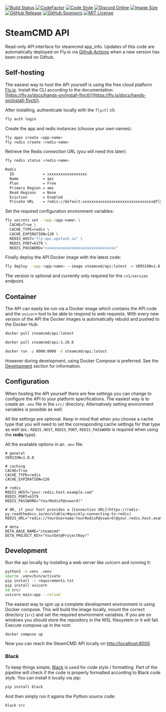 [![Build Status](https://github.com/steamcmd/api/actions/workflows/deploy.yml/badge.svg)](https://github.com/steamcmd/api/actions)
[![CodeFactor](https://www.codefactor.io/repository/github/steamcmd/api/badge)](https://www.codefactor.io/repository/github/steamcmd/api)
[![Code Style](https://img.shields.io/badge/code%20style-black-000000.svg)](https://github.com/python/black)
[![Discord Online](https://img.shields.io/discord/928592378711912488.svg)](https://discord.steamcmd.net)
[![Image Size](https://img.shields.io/docker/image-size/steamcmd/api/latest.svg)](https://hub.docker.com/r/steamcmd/api)
[![GitHub Release](https://img.shields.io/github/v/release/steamcmd/api?label=version)](https://github.com/steamcmd/api/releases)
[![GitHub Sponsors](https://img.shields.io/github/sponsors/steamcmd)](https://github.com/sponsors/steamcmd)
[![MIT License](https://img.shields.io/badge/license-MIT-blue.svg)](LICENSE)

# SteamCMD API

Read-only API interface for steamcmd app_info. Updates of this code are
automatically deployed on Fly.io via [Github Actions](https://github.com/steamcmd/api/actions)
when a new version has been created on Github.

## Self-hosting

The easiest way to host the API yourself is using the free cloud platform
[Fly.io](https://fly.io). Install the CLI according to the documentation:
[https://fly.io/docs/hands-on/install-flyctl/](https://fly.io/docs/hands-on/install-flyctl/).

After installing, authenticate locally with the `flyctl` cli:
```bash
fly auth login
```
Create the app and redis instances (choose your own names):
```bash
fly apps create <app-name>
fly redis create <redis-name>
```
Retrieve the Redis connection URL (you will need this later):
```bash
fly redis status <redis-name>

Redis
  ID             = xxxxxxxxxxxxxxxxxx
  Name           = api
  Plan           = Free
  Primary Region = ams
  Read Regions   = None
  Eviction       = Enabled
  Private URL    = redis://default:xxxxxxxxxxxxxxxxxxxxxxxxxxxxxxxx@fly-api.upstash.io   <== Write the password down
```
Set the required configuration environment variables:
```bash
fly secrets set --app <app-name> \
  CACHE=True \
  CACHE_TYPE=redis \
  CACHE_EXPIRATION=120 \
  REDIS_HOST="fly-api.upstash.io" \
  REDIS_PORT=6379 \
  REDIS_PASSWORD="xxxxxxxxxxxxxxxxxxxxxxxxxxxxxxxx"
```
Finally deploy the API Docker image with the latest code:
```bash
fly deploy --app <app-name> --image steamcmd/api:latest -e VERSION=1.0.0
```
The version is optional and currently only required for the `/v1/version` endpoint.

## Container

The API can easily be run via a Docker image which contains the API code and the
`uvicorn` tool to be able to respond to web requests. With every new version of
the API the Docker images is automatically rebuild and pushed to the Docker Hub:
```bash
docker pull steamcmd/api:latest
```
```bash
docker pull steamcmd/api:1.10.0
```
```bash
docker run -p 8000:8000 -d steamcmd/api:latest
```
However during development, using Docker Compose is preferred. See the
[Development](#development) section for information.

## Configuration

When hosting the API yourself there are few settings you can change to configure
the API to your platform specifications. The easiest way is to create an `.env`
file in the `src/` directory. Alternatively setting environment variables is
possible as well.

All the settings are optional. Keep in mind that when you choose a cache type
that you will need to set the corresponding cache settings for that type as well
(ex.: `REDIS_HOST`, `REDIS_PORT`, `REDIS_PASSWORD` is required when using the
**redis** type).

All the available options in an `.env` file:
```
# general
VERSION=1.0.0

# caching
CACHE=True
CACHE_TYPE=redis
CACHE_EXPIRATION=120

# redis
REDIS_HOST="your.redis.host.example.com"
REDIS_PORT=6379
REDIS_PASSWORD="YourRedisP@ssword!"

# OR, if your host provides a [Connection URL](https://redis-py.readthedocs.io/en/stable/#quickly-connecting-to-redis)
REDIS_URL="redis://YourUsername:YourRedisP@ssword!@your.redis.host.example.com:6379"

# deta
DETA_BASE_NAME="steamcmd"
DETA_PROJECT_KEY="YourDet@ProjectKey!"
```

## Development

Run the api locally by installing a web server like uvicorn and running it:
```bash
python3 -m venv .venv
source .venv/bin/activate
pip install -r requirements.txt
pip install uvicorn
cd src/
uvicorn main:app --reload
```

The easiest way to spin up a complete development environment is using Docker
compose. This will build the image locally, mount the correct directory (`src`)
and set the required environment variables. If you are on windows you should
store the repository in the WSL filesystem or it will fail. Execute compose up
in the root:
```bash
docker compose up
```
Now you can reach the SteamCMD API locally on [http://localhost:8000](http://localhost:8000).

### Black

To keep things simple, [Black](https://github.com/python/black) is used for code
style / formatting. Part of the pipeline will check if the code is properly
formatted according to Black code style. You can install it locally via pip:
```bash
pip install black
```
And then simply run it agains the Python source code:
```bash
black src
```
